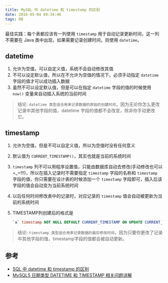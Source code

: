 ```yaml
---
title: MySQL 中 datetime 和 timestamp 的区别
date: 2016-05-04 09:34:46
tags: DB
---
```


最佳实践：每个表都应该有一列使用 `timestamp` 用于自动记录更新时间，这一列不需要在 Java 类中出现，如果需要记录创建时间，则使用 `datetime`。

<!--more-->

## datetime
1. 允许为空值，可以自定义值，系统不会自动修改其值
2. 不可以设定默认值，所以在不允许为空值的情况下，必须手动指定 `datetime` 字段的值才可以成功插入数据
3. 虽然不可以设定默认值，但是可以在指定 `datetime` 字段的值的时候使用 `now()` 变量来自动插入系统的当前时间

> 结论: `datetime 类型适合用来记录数据的原始的创建时间`，因为无论你怎么更改记录中其他字段的值，datetime 字段的值都不会改变，除非你手动更改它。

## timestamp
1. 允许为空值，但是不可以自定义值，所以为空值时没有任何意义
2. 默认值为 `CURRENT_TIMESTAMP()`，其实也就是当前的系统时间
3. `timestamp` 列不可以用程序设置值，只能由数据库自动去修改(手动修改也可以 =_=!!!)，所以在插入记录时不需要指定 `timestamp` 字段的名称和 `timestamp` 字段的值，你只需要在设计表的时候添加一个 `timestamp` 字段即可，插入后该字段的值会自动变为当前系统时间
4. 以后任何时间修改表中的记录时，对应记录的 `timestamp` 值会自动被更新为当前的系统时间
5. TIMESTAMP列创建后的格式是

    ```sql
    `a` timestamp NOT NULL DEFAULT CURRENT_TIMESTAMP ON UPDATE CURRENT_TIMESTAMP
    ```

> 结论: `timestamp 类型适合用来记录数据的最后修改时间`，因为只要你更改了记录中其他字段的值，timestamp字段的值都会被自动更新。

## 参考
* [SQL 中 datetime 和 timestamp 的区别](http://blog.csdn.net/luoyin22/article/details/9068885)
* [MySQL5 日期类型 DATETIME 和 TIMESTAMP 相关问题详解](http://lavasoft.blog.51cto.com/62575/280284/)

